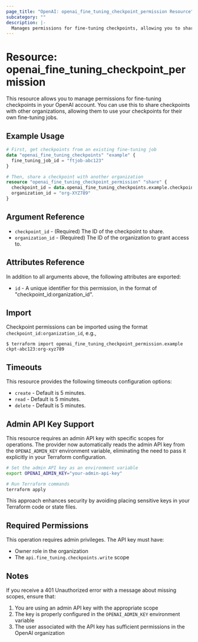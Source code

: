 ```yaml
---
page_title: "OpenAI: openai_fine_tuning_checkpoint_permission Resource"
subcategory: ""
description: |-
  Manages permissions for fine-tuning checkpoints, allowing you to share checkpoints with other organizations.
---
```


# Resource: openai_fine_tuning_checkpoint_permission

This resource allows you to manage permissions for fine-tuning checkpoints in your OpenAI account. You can use this to share checkpoints with other organizations, allowing them to use your checkpoints for their own fine-tuning jobs.

## Example Usage

```terraform
# First, get checkpoints from an existing fine-tuning job
data "openai_fine_tuning_checkpoints" "example" {
  fine_tuning_job_id = "ftjob-abc123"
}

# Then, share a checkpoint with another organization
resource "openai_fine_tuning_checkpoint_permission" "share" {
  checkpoint_id = data.openai_fine_tuning_checkpoints.example.checkpoints[0].checkpoint_id
  organization_id = "org-XYZ789"
}
```

## Argument Reference

* `checkpoint_id` - (Required) The ID of the checkpoint to share.
* `organization_id` - (Required) The ID of the organization to grant access to.

## Attributes Reference

In addition to all arguments above, the following attributes are exported:

* `id` - A unique identifier for this permission, in the format of "checkpoint_id:organization_id".

## Import

Checkpoint permissions can be imported using the format `checkpoint_id:organization_id`, e.g.,

```
$ terraform import openai_fine_tuning_checkpoint_permission.example ckpt-abc123:org-xyz789
```

## Timeouts

This resource provides the following timeouts configuration options:

- `create` - Default is 5 minutes.
- `read` - Default is 5 minutes.
- `delete` - Default is 5 minutes.

## Admin API Key Support

This resource requires an admin API key with specific scopes for operations. The provider now automatically reads the admin API key from the `OPENAI_ADMIN_KEY` environment variable, eliminating the need to pass it explicitly in your Terraform configuration.

```bash
# Set the admin API key as an environment variable
export OPENAI_ADMIN_KEY="your-admin-api-key"

# Run Terraform commands
terraform apply
```

This approach enhances security by avoiding placing sensitive keys in your Terraform code or state files.

## Required Permissions

This operation requires admin privileges. The API key must have:
- Owner role in the organization
- The `api.fine_tuning.checkpoints.write` scope

## Notes

If you receive a 401 Unauthorized error with a message about missing scopes, ensure that:
1. You are using an admin API key with the appropriate scope
2. The key is properly configured in the `OPENAI_ADMIN_KEY` environment variable
3. The user associated with the API key has sufficient permissions in the OpenAI organization 